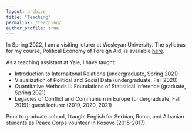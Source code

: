 ```yaml
---
layout: archive
title: "Teaching"
permalink: /teaching/
author_profile: true
---
```


In Spring 2022, I am a visiting leturer at Wesleyan University. The syllabus for my course, Political Economy of Foreign Aid, is available <a href="cobrienudry.github.io/files/syllabus.pdf">here</a>.

As a teaching assistant at Yale, I have taught:
- Introduction to Internaitonal Relations (undergraduate, Spring 2021)
- Visualization of Political and Social Data (undergraduate, Fall 2020)
- Quantitative Methods II: Foundations of Statistical Inference (graduate, Spring 2021)
- Legacies of Conflict and Communism in Europe (undergraduate, Fall 2019); guest lecturer (2019, 2020, 2021)

Prior to graduate school, I taught English for Serbian, Roma, and Albanian students as Peace Corps vounteer in Kosovo (2015-2017).
